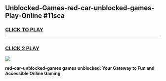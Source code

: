 
## Unblocked-Games-red-car-unblocked-games-Play-Online #11sca
<h3>
<a href="https://news.freeplayer.one?title=red-car-unblocked-games&ref=3">CLICK TO PLAY</a></h3>
<hr>

<h3>
<a href="https://news.freeplayer.one?title=red-car-unblocked-games&ref=3">CLICK 2 PLAY</a>
  
</h3>

<a href="https://news.freeplayer.one?title=red-car-unblocked-games&ref=3"><img src="https://clearcache.store/games.png"></a>


**red-car-unblocked-games games unblocked: Your Gateway to Fun and Accessible Online Gaming**
